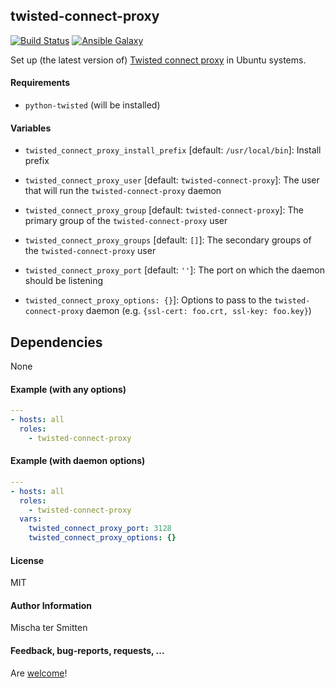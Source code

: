 ## twisted-connect-proxy

[![Build Status](https://travis-ci.org/Oefenweb/ansible-twisted-connect-proxy.svg?branch=master)](https://travis-ci.org/Oefenweb/ansible-twisted-connect-proxy) [![Ansible Galaxy](http://img.shields.io/badge/ansible--galaxy-twisted--connect--proxy-blue.svg)](https://galaxy.ansible.com/Oefenweb/twisted-connect-proxy/)

Set up (the latest version of) [Twisted connect proxy](https://github.com/fmoo/twisted-connect-proxy) in Ubuntu systems.

#### Requirements

* `python-twisted` (will be installed)

#### Variables

* `twisted_connect_proxy_install_prefix` [default: `/usr/local/bin`]: Install prefix

* `twisted_connect_proxy_user` [default: `twisted-connect-proxy`]: The user that will run the `twisted-connect-proxy` daemon
* `twisted_connect_proxy_group` [default: `twisted-connect-proxy`]: The primary group of the `twisted-connect-proxy` user
* `twisted_connect_proxy_groups` [default: `[]`]: The secondary groups of the `twisted-connect-proxy` user

* `twisted_connect_proxy_port` [default: `''`]: The port on which the daemon should be listening
* `twisted_connect_proxy_options: {}`]: Options to pass to the `twisted-connect-proxy` daemon (e.g. `{ssl-cert: foo.crt, ssl-key: foo.key}`)

## Dependencies

None

#### Example (with any options)

```yaml
---
- hosts: all
  roles:
    - twisted-connect-proxy
```

#### Example (with daemon options)

```yaml
---
- hosts: all
  roles:
    - twisted-connect-proxy
  vars:
    twisted_connect_proxy_port: 3128
    twisted_connect_proxy_options: {}
```
#### License

MIT

#### Author Information

Mischa ter Smitten

#### Feedback, bug-reports, requests, ...

Are [welcome](https://github.com/Oefenweb/ansible-twisted-connect-proxy/issues)!

